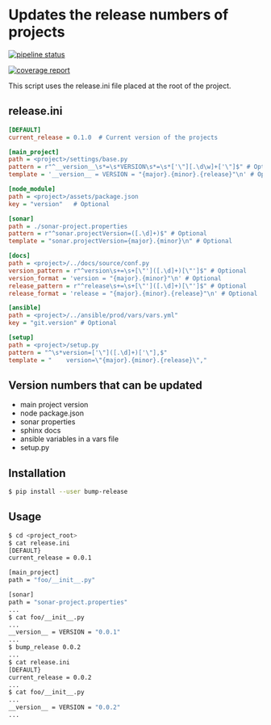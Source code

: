 # Updates the release numbers of projects 

[![pipeline status](http://gitlab.ville.tg/fguerin/bump-release/badges/master/pipeline.svg)](http://gitlab.ville.tg/fguerin/bump-release/commits/master)

[![coverage report](http://gitlab.ville.tg/fguerin/bump-release/badges/master/coverage.svg)](http://gitlab.ville.tg/fguerin/bump-release/commits/master)


This script uses the release.ini file placed at the root of the project.

## release.ini

```ini
[DEFAULT]
current_release = 0.1.0  # Current version of the projects 

[main_project]
path = <project>/settings/base.py
pattern = r"^__version__\s*=\s*VERSION\s*=\s*['\"][.\d\w]+['\"]$" # Optional
template = '__version__ = VERSION = "{major}.{minor}.{release}"\n' # Optional

[node_module]
path = <project>/assets/package.json
key = "version"   # Optional

[sonar]
path = ./sonar-project.properties
pattern = r"^sonar.projectVersion=([.\d]+)$" # Optional
template = "sonar.projectVersion={major}.{minor}\n" # Optional

[docs]
path = <project>/../docs/source/conf.py
version_pattern = r"^version\s+=\s+[\"']([.\d]+)[\"']$" # Optional
version_format = 'version = "{major}.{minor}"\n' # Optional
release_pattern = r"^release\s+=\s+[\"']([.\d]+)[\"']$" # Optional
release_format = 'release = "{major}.{minor}.{release}"\n' # Optional

[ansible]
path = <project>/../ansible/prod/vars/vars.yml"
key = "git.version" # Optional

[setup]
path = <project>/setup.py
pattern = "^\s*version=['\"]([.\d]+)['\"],$"
template = "    version=\"{major}.{minor}.{release}\","

```

## Version numbers that can be updated

+ main project version
+ node package.json 
+ sonar properties
+ sphinx docs 
+ ansible variables in a vars file
+ setup.py 

## Installation 

```bash
$ pip install --user bump-release
``` 

## Usage

```bash
$ cd <project_root>
$ cat release.ini
[DEFAULT}
current_release = 0.0.1

[main_project]
path = "foo/__init__.py"

[sonar]
path = "sonar-project.properties"
...
$ cat foo/__init__.py
...
__version__ = VERSION = "0.0.1"
...
$ bump_release 0.0.2
...
$ cat release.ini
[DEFAULT}
current_release = 0.0.2
...
$ cat foo/__init__.py
...
__version__ = VERSION = "0.0.2"
...

```
